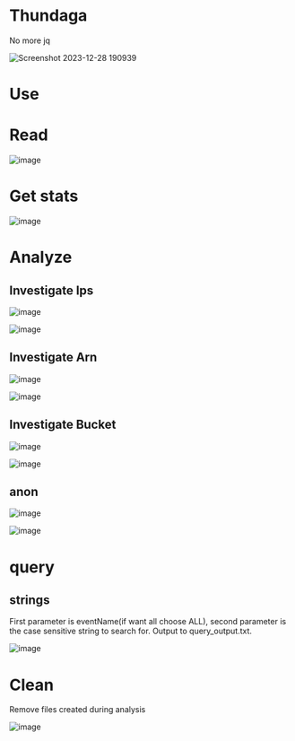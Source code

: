 # Thundaga
No more jq

![Screenshot 2023-12-28 190939](https://github.com/dbissell6/Thundaga/assets/50979196/6b068dc4-65e0-411e-b33a-6f6bde662edb)


# Use

# Read

![image](https://github.com/dbissell6/Thundaga/assets/50979196/b645dd57-0ca1-4926-af26-c2a2704170a8)

# Get stats

![image](https://github.com/dbissell6/Thundaga/assets/50979196/38cf5f50-f263-4e58-b2f7-4b99612619ce)

# Analyze

## Investigate Ips

![image](https://github.com/dbissell6/Thundaga/assets/50979196/dcbbb0a2-90b6-4b84-b268-ebd8f0fdf9df)

![image](https://github.com/dbissell6/Thundaga/assets/50979196/73bd403a-ea66-4678-8001-eec221f84556)

## Investigate Arn

![image](https://github.com/dbissell6/Thundaga/assets/50979196/2665b48a-422e-46b2-8adb-07a8e601866e)

![image](https://github.com/dbissell6/Thundaga/assets/50979196/e514ad84-148b-4b77-93bc-88f46c363bcd)

## Investigate Bucket

![image](https://github.com/dbissell6/Thundaga/assets/50979196/ef7c8509-adda-44cd-ac05-94c76f03a313)

![image](https://github.com/dbissell6/Thundaga/assets/50979196/c8002a22-5a46-40a2-8efb-c3c862aba0f3)

## anon

![image](https://github.com/dbissell6/Thundaga/assets/50979196/e1770f02-005b-4485-8586-c84ab14a69ef)

![image](https://github.com/dbissell6/Thundaga/assets/50979196/96ce74c8-28ef-4458-9549-745e63c7211c)

# query

## strings

First parameter is eventName(if want all choose ALL), second parameter is the case sensitive string to search for. Output to query_output.txt.

![image](https://github.com/dbissell6/Thundaga/assets/50979196/31c77534-1f5d-454c-9c8c-1688a06353f7)



# Clean

Remove files created during analysis

![image](https://github.com/dbissell6/Thundaga/assets/50979196/d910f1f9-9026-4f47-9d0c-36f20ea28d17)

